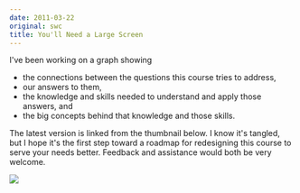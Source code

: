 ```yaml
---
date: 2011-03-22
original: swc
title: You'll Need a Large Screen
---
```

<p>I've been working on a graph showing</p>
<ul>
<li>the connections between the questions this course tries to address,</li>
<li>our answers to them,</li>
<li>the knowledge and skills needed to understand and apply those answers, and</li>
<li>the big concepts behind that knowledge and those skills.</li>
</ul>
<p>The latest version is linked from the thumbnail below.  I know it's tangled, but I hope it's the first step toward a roadmap for redesigning this course to serve your needs better.  Feedback and assistance would both be very welcome.</p>
<p><img src="@root/files/2011/03/course1-275x300.png" class="centered"></p>
